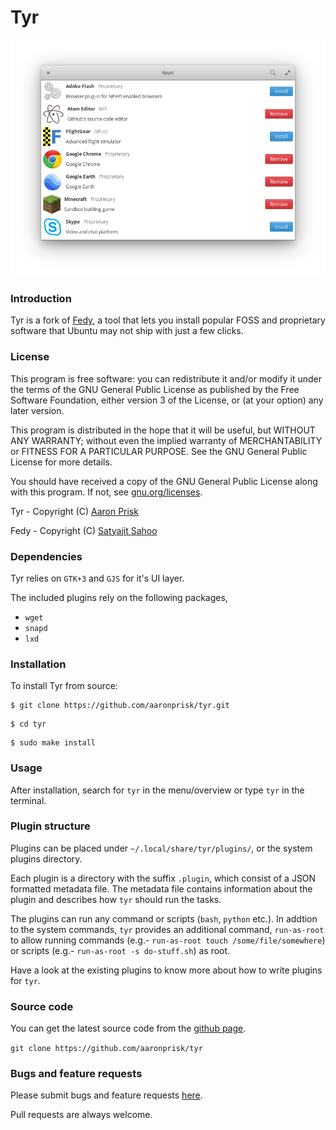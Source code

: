 # Tyr

![Alt text](https://github.com/aaronprisk/tyr/blob/master/img/tyr.png "Tyr GUI")

### Introduction
Tyr is a fork of [Fedy](https://github.com/fedy/fedy), a tool that lets you install popular FOSS and proprietary software that Ubuntu may not ship with just a few clicks.

### License

This program is free software: you can redistribute it and/or modify it under the terms of the GNU General Public License as published by the Free Software Foundation, either version 3 of the License, or (at your option) any later version.

This program is distributed in the hope that it will be useful, but WITHOUT ANY WARRANTY; without even the implied warranty of MERCHANTABILITY or FITNESS FOR A PARTICULAR PURPOSE. See the GNU General Public License for more details.

You should have received a copy of the GNU General Public License along with this program.  If not, see [gnu.org/licenses](http://www.gnu.org/licenses/).

Tyr - Copyright (C) [Aaron Prisk](mailto:aaronprisk@gmail.com)

Fedy - Copyright (C) [Satyajit Sahoo](mailto:satyajit.happy@gmail.com)

### Dependencies

Tyr relies on `GTK+3` and `GJS` for it's UI layer.

The included plugins rely on the following packages,
* `wget`
* `snapd`
* `lxd`

### Installation

To install Tyr from source:

```
$ git clone https://github.com/aaronprisk/tyr.git
```
```
$ cd tyr
```
```
$ sudo make install
```

### Usage

After installation, search for `tyr` in the menu/overview or type `tyr` in the terminal.

### Plugin structure

Plugins can be placed under `~/.local/share/tyr/plugins/`, or the system plugins directory.

Each plugin is a directory with the suffix `.plugin`, which consist of a JSON formatted metadata file. The metadata file contains information about the plugin and describes how `tyr` should run the tasks.

The plugins can run any command or scripts (`bash`, `python` etc.). In addtion to the system commands, `tyr` provides an additional command, `run-as-root` to allow running commands (e.g.- `run-as-root touch /some/file/somewhere`) or scripts (e.g.- `run-as-root -s do-stuff.sh`) as root.

Have a look at the existing plugins to know more about how to write plugins for `tyr`.

### Source code

You can get the latest source code from the [github page](https://github.com/aaronprisk/tyr).

`git clone https://github.com/aaronprisk/tyr`

### Bugs and feature requests

Please submit bugs and feature requests [here](https://github.com/aaronprisk/tyr/issues). 

Pull requests are always welcome.
